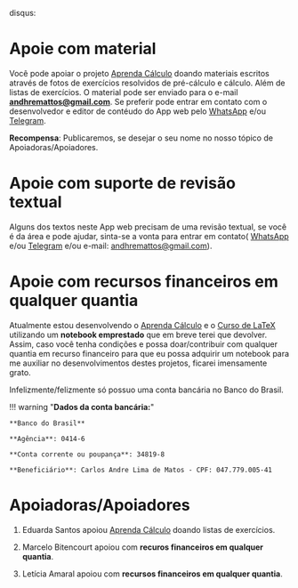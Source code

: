disqus:

# Apoie com material 

Você pode apoiar o projeto [Aprenda Cálculo](https://www.2dados.com/aprendacalculo) doando materiais escritos através de fotos de exercícios resolvidos de pré-cálculo e cálculo. Além de listas de exercícios. 
O material pode ser enviado para o e-mail **andhremattos@gmail.com**. Se preferir pode entrar em contato com o desenvolvedor e editor de contéudo do App web pelo [WhatsApp](https://api.whatsapp.com/send?1=pt_BR&phone=5575991940520) e/ou [Telegram](https://t.me/dhematos).

**Recompensa**: Publicaremos, se desejar o seu nome no nosso tópico de Apoiadoras/Apoiadores.

# Apoie com suporte de revisão textual 

Alguns dos textos neste App web precisam de uma revisão textual, se você é da área e pode ajudar, sinta-se a vonta para entrar em contato( [WhatsApp](https://api.whatsapp.com/send?1=pt_BR&phone=5575991940520) e/ou [Telegram](https://t.me/dhematos) e/ou e-mail: andhremattos@gmail.com).

# Apoie com recursos financeiros em qualquer quantia 

Atualmente estou desenvolvendo o [Aprenda Cálculo](https://www.2dados.com/aprendacalculo) e o [Curso de LaTeX](https://www.2dados.com/cursolatex) utilizando um **notebook emprestado** que em breve terei que devolver. Assim, caso você tenha condições e possa doar/contribuir com qualquer quantia em recurso financeiro para que eu possa adquirir um notebook para me auxiliar no desenvolvimentos destes projetos, ficarei imensamente grato.  

Infelizmente/felizmente só possuo uma conta bancária no Banco do Brasil. 

!!! warning "**Dados da conta bancária:**"

    **Banco do Brasil** 

    **Agência**: 0414-6 

    **Conta corrente ou poupança**: 34819-8

    **Beneficiário**: Carlos Andre Lima de Matos - CPF: 047.779.005-41

# Apoiadoras/Apoiadores
1. Eduarda Santos apoiou [Aprenda Cálculo](https://www.2dados.com/aprendacalculo) doando listas de exercícios.

2. Marcelo Bitencourt apoiou com **recuros financeiros em qualquer quantia**.

3. Letícia Amaral apoiou com **recursos financeiros em qualquer quantia**.

